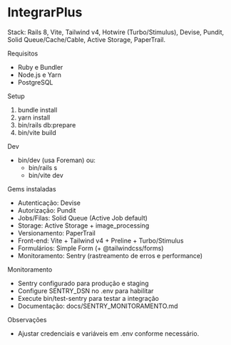 # IntegrarPlus

Stack: Rails 8, Vite, Tailwind v4, Hotwire (Turbo/Stimulus), Devise, Pundit, Solid Queue/Cache/Cable, Active Storage, PaperTrail.

Requisitos
- Ruby e Bundler
- Node.js e Yarn
- PostgreSQL

Setup
1. bundle install
2. yarn install
3. bin/rails db:prepare
4. bin/vite build

Dev
- bin/dev (usa Foreman) ou:
  - bin/rails s
  - bin/vite dev

Gems instaladas
- Autenticação: Devise
- Autorização: Pundit
- Jobs/Filas: Solid Queue (Active Job default)
- Storage: Active Storage + image_processing
- Versionamento: PaperTrail
- Front-end: Vite + Tailwind v4 + Preline + Turbo/Stimulus
- Formulários: Simple Form (+ @tailwindcss/forms)
- Monitoramento: Sentry (rastreamento de erros e performance)

Monitoramento
- Sentry configurado para produção e staging
- Configure SENTRY_DSN no .env para habilitar
- Execute bin/test-sentry para testar a integração
- Documentação: docs/SENTRY_MONITORAMENTO.md

Observações
- Ajustar credenciais e variáveis em .env conforme necessário.
